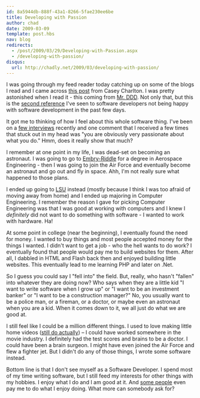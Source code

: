 ```yaml
---
id: 8a5944db-888f-43a1-8266-5fae230ee6be
title: Developing with Passion
author: chad
date: 2009-03-09
template: post.hbs
nav: blog
redirects:
  - /post/2009/03/29/Developing-with-Passion.aspx
  - /developing-with-passion/
disqus: 
  url: http://chadly.net/2009/03/developing-with-passion/
---
```


I was going through my feed reader today catching up on some of the blogs I read and I came across [this post](http://devlicio.us/blogs/casey/archive/2009/03/29/job-satisfaction-and-making-the-world-a-better-place.aspx) from Casey Charlton. I was pretty astonished when I read it - this coming from [Mr. DDD](http://dddstepbystep.com/). Not only that, but this is the [second reference](http://twitter.com/jeremydmiller/status/1389628577) I've seen to software developers not being happy with software development in the past few days.

It got me to thinking of how I feel about this whole software thing. I've been on a [few interviews](/its-tough-times-out-there) recently and one comment that I received a few times that stuck out in my head was "you are obviously very passionate about what you do." Hmm, does it really show that much? <i class="fa fa-smile-o"></i>

I remember at one point in my life, I was dead-set on becoming an astronaut. I was going to go to [Embry-Riddle](http://www.erau.edu/) for a degree in Aerospace Engineering - then I was going to join the Air Force and eventually become an astronaut and go out and fly in space. Ahh, I'm not really sure what happened to those plans.

I ended up going to [LSU](http://www.lsu.edu/) instead (mostly because I think I was too afraid of moving away from home) and I ended up majoring in Computer Engineering. I remember the reason I gave for picking Computer Engineering was that I was good at working with computers and I knew I _definitely_ did not want to do something with software - I wanted to work with hardware. Ha!

At some point in college (near the beginning), I eventually found the need for money. I wanted to buy things and most people accepted money for the things I wanted. I didn't want to get a job - who the hell wants to do work? I eventually found that people would pay me to build websites for them. After all, I dabbled in HTML and Flash back then and enjoyed building little websites. This eventually lead to me learning PHP and later on .Net.

So I guess you could say I "fell into" the field. But, really, who hasn't "fallen" into whatever they are doing now? Who says when they are a little kid "I want to write software when I grow up" or "I want to be an investment banker" or "I want to be a construction manager?" No, you usually want to be a police man, or a fireman, or a doctor, or maybe even an astronaut when you are a kid. When it comes down to it, we all just do what we are good at.

I still feel like I could be a million different things. I used to love making little home videos ([still do actually](http://vimeo.com/user675031)) &ndash; I could have worked somewhere in the movie industry. I definitely had the test scores and brains to be a doctor. I could have been a brain surgeon. I might have even joined the Air Force and flew a fighter jet. But I didn't do any of those things, I wrote some software instead.

Bottom line is that I don't see myself as a Software Developer. I spend most of my time writing software, but I still feed my interests for other things with my hobbies. I enjoy what I do and I am good at it. And [some people](http://www.archoninfosys.com/) even pay me to do what I enjoy doing. What more can somebody ask for?